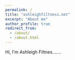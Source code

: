 ```yaml
---
permalink: /
title: "ashleighfiltness.net"
excerpt: "About me"
author_profile: true
redirect_from: 
  - /about/
  - /about.html
---
```


Hi, I'm Ashleigh Filtnes.......
